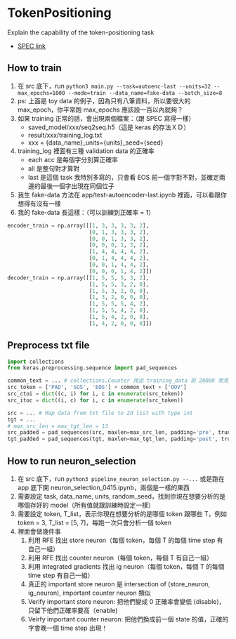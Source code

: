 # TokenPositioning
Explain the capability of the token-positioning task
* [SPEC link](https://docs.google.com/document/d/1bZbSScbywq1Tcj9qWRZXh08b6bYLAT8gqrcwni744Lk/edit#heading=h.uc1nrkgjomy8)


## How to train
1. 在 src 底下，run ```python3 main.py --task=autoenc-last --units=32 --max_epochs=1000 --mode=train --data_name=fake-data --batch_size=8```
2. ps: 上面是 toy data 的例子，因為只有八筆資料，所以要很大的 max_epoch，你平常跑 max_epochs 應該設一百以內就夠？
3. 如果 training 正常的話，會出現兩個檔案：（跟 SPEC 寫得一樣）
    * saved_model/xxx/seq2seq.h5（這是 keras 的存法ＸＤ）
    * result/xxx/training_log.txt
    * xxx = {data_name}_units={units}_seed={seed}
4. training_log 裡面有三種 validation data 的正確率
    * each acc 是每個字分別算正確率
    * all 是整句對才算對
    * last 是這個 task 我特別多寫的，只會看 EOS 前一個字對不對，並確定兩邊的最後一個字出現在同個位子
5. 我生 fake-data 方法在 app/test-autoencoder-last.ipynb 裡面，可以看跟你想得有沒有一樣
6. 我的 fake-data 長這樣：（可以訓練到正確率 = 1）
```python
encoder_train = np.array([[1, 3, 3, 3, 3, 2],
                          [0, 1, 3, 3, 3, 2], 
                          [0, 0, 1, 3, 3, 2],
                          [0, 0, 0, 1, 3, 2],
                          [1, 4, 4, 4, 4, 2],
                          [0, 1, 4, 4, 4, 2],
                          [0, 0, 1, 4, 4, 2],
                          [0, 0, 0, 1, 4, 2]])
decoder_train = np.array([[1, 5, 5, 5, 3, 2],
                          [1, 5, 5, 3, 2, 0], 
                          [1, 5, 3, 2, 0, 0],
                          [1, 3, 2, 0, 0, 0],
                          [1, 5, 5, 5, 4, 2],
                          [1, 5, 5, 4, 2, 0],
                          [1, 5, 4, 2, 0, 0],
                          [1, 4, 2, 0, 0, 0]])
```

## Preprocess txt file 
```python
import collections
from keras.preprocessing.sequence import pad_sequences

common_text = ... # collections.Counter 找出 training_data 前 20000 常見的字，照頻率排序
src_token = ['PAD', 'SOS', 'EOS'] + common_text + ['OOV']
src_ctoi = dict((c, i) for i, c in enumerate(src_token)) 
src_itoc = dict((i, c) for i, c in enumerate(src_token))

src = ... # Map data from txt file to 2d list with type int
tgt = ...
# max_src_len = max_tgt_len = 13
src_padded = pad_sequences(src, maxlen=max_src_len, padding='pre', truncating='pre')  # -> 2d array
tgt_padded = pad_sequences(tgt, maxlen=max_tgt_len, padding='post', truncating='post')

```

## How to run neuron_selection
1. 在 src 底下，run ```python3 pipeline_neuron_selection.py --...``` 或是跑在 app 底下開 neuron_selection_0415.ipynb，兩個是一樣的東西
2. 需要設定 task, data_name, units, random_seed，找到你現在想要分析的是哪個存好的 model（所有值就跟訓練時設定一樣）
3. 需要設定 token, T_list，表示你現在想要分析的是哪個 token 跟哪些 T，例如 token = 3, T_list = [5, 7]，每跑一次只會分析一個 token 
4. 裡面會做幾件事
   1. 利用 RFE 找出 store neuron（每個 token，每個 T 的每個 time step 有自己一組）
   2. 利用 RFE 找出 counter neuron（每個 token，每個 T 有自己一組） 
   3. 利用 integrated gradients 找出 ig neuron（每個 token，每個 T 的每個 time step 有自己一組）
   4. 真正的 important store neuron 是 intersection of (store_neuron, ig_neuron), important counter neuron 類似
   5. Verify important store neuron: 把他們變成 0 正確率會變低 (disable)，只留下他們正確率要高（enable)
   6. Veirfy important counter neuron: 把他們換成前一個 state 的值，正確的字會晚一個 time step 出現！
 
   
